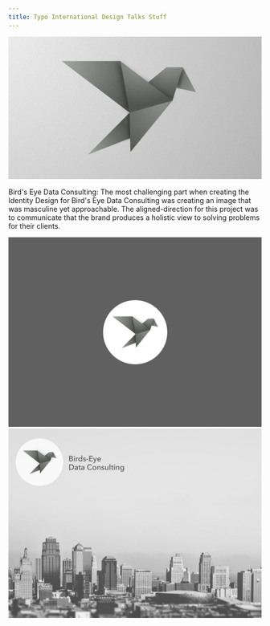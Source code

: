 ```yaml
---
title: Typo International Design Talks Stuff
---
```


![Typo International](assets/img/work/proj-1/bird.jpg)

Bird's Eye Data Consulting: The most challenging part when creating the Identity Design for Bird's Eye Data Consulting was creating an image that was masculine yet approachable. The aligned-direction for this project was to communicate that the brand produces a holistic view to solving problems for their clients.

![Typo International](assets/img/work/proj-1/bird2.jpg)
![Typo International](assets/img/work/proj-1/bird3.jpg)
